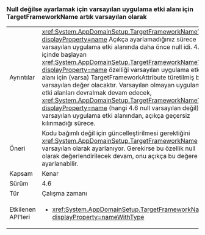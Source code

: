 ### <a name="targetframeworkname-for-default-app-domain-no-longer-defaults-to-null-if-not-set"></a>Null değilse ayarlamak için varsayılan uygulama etki alanı için TargetFrameworkName artık varsayılan olarak

|   |   |
|---|---|
|Ayrıntılar|<xref:System.AppDomainSetup.TargetFrameworkName?displayProperty=name> Açıkça ayarlamadığınız sürece varsayılan uygulama etki alanında daha önce null idi. 4.6 içinde başlayan <xref:System.AppDomainSetup.TargetFrameworkName?displayProperty=name> özelliği varsayılan uygulama etki alanı için (varsa) TargetFrameworkAttribute türetilmiş bir varsayılan değer olacaktır. Varsayılan olmayan uygulama etki alanları devralmak devam edecek, <xref:System.AppDomainSetup.TargetFrameworkName?displayProperty=name> (hangi 4.6 null varsayılan değil) varsayılan uygulama etki alanından, açıkça geçersiz kılınmadığı sürece.|
|Öneri|Kodu bağımlı değil için güncelleştirilmesi gerektiğini <xref:System.AppDomainSetup.TargetFrameworkName> null varsayılan olarak ayarlanıyor. Gerekirse bu özellik null olarak değerlendirilecek devam, onu açıkça bu değere ayarlanabilir.|
|Kapsam|Kenar|
|Sürüm|4.6|
|Tür|Çalışma zamanı|
|Etkilenen API'leri|<ul><li><xref:System.AppDomainSetup.TargetFrameworkName?displayProperty=nameWithType></li></ul>|

